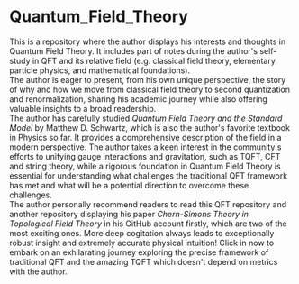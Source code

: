 # Quantum_Field_Theory
This is a repository where the author displays his interests and thoughts in Quantum Field Theory. It includes part of notes during the author's self-study in QFT and its relative field (e.g. classical field theory, elementary particle physics, and mathematical foundations).  
The author is eager to present, from his own unique perspective, the story of why and how we move from classical field theory to second quantization and renormalization, sharing his academic journey while also offering valuable insights to a broad readership.  
The author has carefully studied *Quantum Field Theory and the Standard Model* by Matthew D. Schwartz, which is also the author's favorite textbook in Physics so far. It provides a comprehensive description of the field in a modern perspective. The author takes a keen interest in the community's efforts to unifying gauge interactions and gravitation, such as TQFT, CFT and string theory, while a rigorous foundation in Quantum Field Theory is essential for understanding what challenges the traditional QFT framework has met and what will be a potential direction to overcome these challenges.  
The author personally recommend readers to read this QFT repository and another repository displaying his paper *Chern-Simons Theory in Topological Field Theory* in his GitHub account firstly, which are two of the most exciting ones. More deep cogitation always leads to exceptionally robust insight and extremely accurate physical intuition! Click in now to embark on an exhilarating journey exploring the precise framework of traditional QFT and the amazing TQFT which doesn't depend on metrics with the author.
